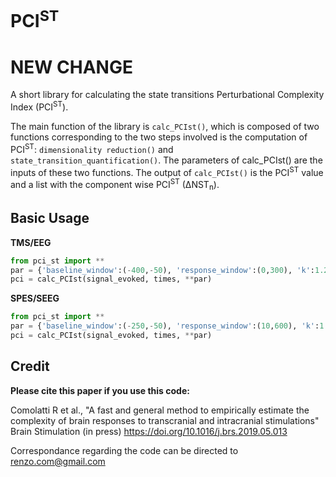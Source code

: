 # PCI<sup>ST</sup>
# NEW CHANGE
A short library for calculating the state transitions Perturbational Complexity Index (PCI<sup>ST</sup>).

The main function of the library is `calc_PCIst()`, which  is composed of two functions corresponding to the two steps involved is the computation of PCI<sup>ST</sup>: `dimensionality reduction()` and `state_transition_quantification()`. The parameters of calc_PCIst() are the inputs of these two functions. The output of `calc_PCIst()` is the PCI<sup>ST</sup> value and a list with the component wise PCI<sup>ST</sup> (∆NST<sub>n</sub>).

## Basic Usage
**TMS/EEG**
```python
from pci_st import **
par = {'baseline_window':(-400,-50), 'response_window':(0,300), 'k':1.2, 'min_snr':1.1, 'max_var':99, 'embed':False,'n_steps':100}
pci = calc_PCIst(signal_evoked, times, **par)
```
**SPES/SEEG**
```python
from pci_st import **
par = {'baseline_window':(-250,-50), 'response_window':(10,600), 'k':1.2, 'min_snr':1.1, 'max_var':99, 'embed':False,'n_steps':100, 'avgref': False}
pci = calc_PCIst(signal_evoked, times, **par)
```

## Credit
**Please cite this paper if you use this code:**

Comolatti R et al., "A fast and general method to empirically estimate the complexity of brain responses to transcranial and intracranial stimulations" Brain Stimulation (in press) https://doi.org/10.1016/j.brs.2019.05.013

Correspondance regarding the code can be directed to renzo.com@gmail.com 
